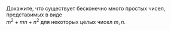 Докажите, что существует бесконечно много простых чисел, представимых в виде  
$m^2 + mn + n^2$ для некоторых целых чисел $m,n$.